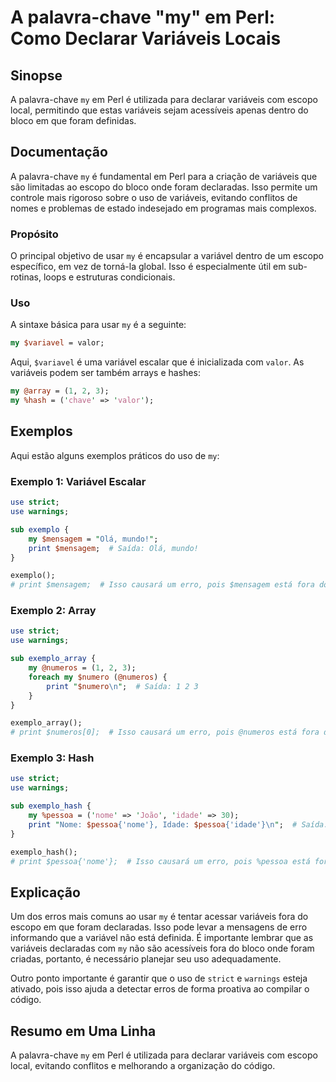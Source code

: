 <!--
Meta Description: # A palavra-chave "my" em Perl: Como Declarar Variáveis Locais ## Sinopse A palavra-chave `my` em Perl é utilizada para declarar variáveis com escopo ...
Meta Keywords: perl, variáveis, escopo, que, isso
-->

# A palavra-chave "my" em Perl: Como Declarar Variáveis Locais

## Sinopse
A palavra-chave `my` em Perl é utilizada para declarar variáveis com escopo local, permitindo que estas variáveis sejam acessíveis apenas dentro do bloco em que foram definidas.

## Documentação
A palavra-chave `my` é fundamental em Perl para a criação de variáveis que são limitadas ao escopo do bloco onde foram declaradas. Isso permite um controle mais rigoroso sobre o uso de variáveis, evitando conflitos de nomes e problemas de estado indesejado em programas mais complexos.

### Propósito
O principal objetivo de usar `my` é encapsular a variável dentro de um escopo específico, em vez de torná-la global. Isso é especialmente útil em sub-rotinas, loops e estruturas condicionais.

### Uso
A sintaxe básica para usar `my` é a seguinte:

```perl
my $variavel = valor;
```

Aqui, `$variavel` é uma variável escalar que é inicializada com `valor`. As variáveis podem ser também arrays e hashes:

```perl
my @array = (1, 2, 3);
my %hash = ('chave' => 'valor');
```

## Exemplos
Aqui estão alguns exemplos práticos do uso de `my`:

### Exemplo 1: Variável Escalar
```perl
use strict;
use warnings;

sub exemplo {
    my $mensagem = "Olá, mundo!";
    print $mensagem;  # Saída: Olá, mundo!
}

exemplo();
# print $mensagem;  # Isso causará um erro, pois $mensagem está fora do escopo.
```

### Exemplo 2: Array
```perl
use strict;
use warnings;

sub exemplo_array {
    my @numeros = (1, 2, 3);
    foreach my $numero (@numeros) {
        print "$numero\n";  # Saída: 1 2 3
    }
}

exemplo_array();
# print $numeros[0];  # Isso causará um erro, pois @numeros está fora do escopo.
```

### Exemplo 3: Hash
```perl
use strict;
use warnings;

sub exemplo_hash {
    my %pessoa = ('nome' => 'João', 'idade' => 30);
    print "Nome: $pessoa{'nome'}, Idade: $pessoa{'idade'}\n";  # Saída: Nome: João, Idade: 30
}

exemplo_hash();
# print $pessoa{'nome'};  # Isso causará um erro, pois %pessoa está fora do escopo.
```

## Explicação
Um dos erros mais comuns ao usar `my` é tentar acessar variáveis fora do escopo em que foram declaradas. Isso pode levar a mensagens de erro informando que a variável não está definida. É importante lembrar que as variáveis declaradas com `my` não são acessíveis fora do bloco onde foram criadas, portanto, é necessário planejar seu uso adequadamente.

Outro ponto importante é garantir que o uso de `strict` e `warnings` esteja ativado, pois isso ajuda a detectar erros de forma proativa ao compilar o código.

## Resumo em Uma Linha
A palavra-chave `my` em Perl é utilizada para declarar variáveis com escopo local, evitando conflitos e melhorando a organização do código.